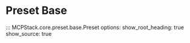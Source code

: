 # Preset Base

::: MCPStack.core.preset.base.Preset
    options:
      show_root_heading: true
      show_source: true
